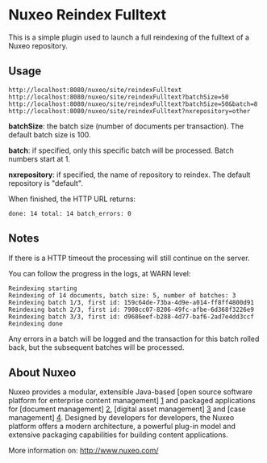 # Nuxeo Reindex Fulltext

This is a simple plugin used to launch a full reindexing of the fulltext
of a Nuxeo repository.

## Usage

    http://localhost:8080/nuxeo/site/reindexFulltext
    http://localhost:8080/nuxeo/site/reindexFulltext?batchSize=50
    http://localhost:8080/nuxeo/site/reindexFulltext?batchSize=50&batch=8
    http://localhost:8080/nuxeo/site/reindexFulltext?nxrepository=other

**batchSize**: the batch size (number of documents per transaction).
The default batch size is 100.

**batch**: if specified, only this specific batch will be processed.
Batch numbers start at 1.

**nxrepository**: if specified, the name of repository to reindex.
The default repository is "default".

When finished, the HTTP URL returns:

    done: 14 total: 14 batch_errors: 0

## Notes

If there is a HTTP timeout the processing will still continue on the server.

You can follow the progress in the logs, at WARN level:

    Reindexing starting
    Reindexing of 14 documents, batch size: 5, number of batches: 3
    Reindexing batch 1/3, first id: 159c64de-73ba-4d9e-a014-ff8ff4800d91
    Reindexing batch 2/3, first id: 7908cc07-8206-49fc-afbe-6d368f3226e9
    Reindexing batch 3/3, first id: d9686eef-b288-4d77-baf6-2ad7e4dd3ccf
    Reindexing done

Any errors in a batch will be logged and the transaction for this
batch rolled back, but the subsequent batches will be processed.

## About Nuxeo

Nuxeo provides a modular, extensible Java-based [open source software platform for enterprise content management] [1] and packaged applications for [document management] [2], [digital asset management] [3] and [case management] [4]. Designed by developers for developers, the Nuxeo platform offers a modern architecture, a powerful plug-in model and extensive packaging capabilities for building content applications.

[1]: http://www.nuxeo.com/en/products/ep
[2]: http://www.nuxeo.com/en/products/document-management
[3]: http://www.nuxeo.com/en/products/dam
[4]: http://www.nuxeo.com/en/products/case-management

More information on: <http://www.nuxeo.com/>
